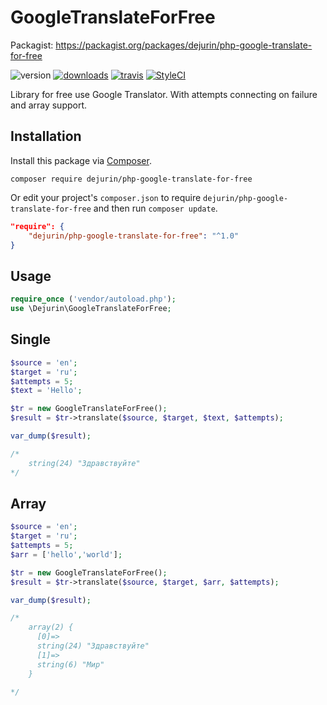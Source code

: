 # GoogleTranslateForFree
Packagist: https://packagist.org/packages/dejurin/php-google-translate-for-free

![version](https://img.shields.io/github/release/dejurin/php-google-translate-for-free.svg)
[![downloads](https://img.shields.io/packagist/dt/dejurin/php-google-translate-for-free.svg)](https://packagist.org/packages/dejurin/php-google-translate-for-free)
[![travis](https://img.shields.io/travis/dejurin/php-google-translate-for-free.svg)](https://travis-ci.org/dejurin/php-google-translate-for-free)
[![StyleCI](https://github.styleci.io/repos/123622379/shield?branch=master)](https://github.styleci.io/repos/123622379)

Library for free use Google Translator. With attempts connecting on failure and array support.

## Installation

Install this package via [Composer](https://getcomposer.org/).

```
composer require dejurin/php-google-translate-for-free
```

Or edit your project's `composer.json` to require `dejurin/php-google-translate-for-free` and then run `composer update`.

```json
"require": {
    "dejurin/php-google-translate-for-free": "^1.0"
}
```

## Usage

```php
require_once ('vendor/autoload.php');
use \Dejurin\GoogleTranslateForFree;
```

## Single

```php
$source = 'en';
$target = 'ru';
$attempts = 5;
$text = 'Hello';

$tr = new GoogleTranslateForFree();
$result = $tr->translate($source, $target, $text, $attempts);

var_dump($result); 

/* 
	string(24) "Здравствуйте" 
*/
```

## Array

```php
$source = 'en';
$target = 'ru';
$attempts = 5;
$arr = ['hello','world'];

$tr = new GoogleTranslateForFree();
$result = $tr->translate($source, $target, $arr, $attempts);

var_dump($result); 

/*
	array(2) {
	  [0]=>
	  string(24) "Здравствуйте"
	  [1]=>
	  string(6) "Мир"
	}

*/
```
